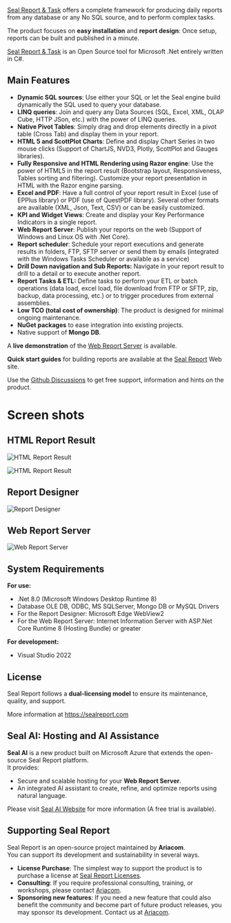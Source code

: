 <a href="https://sealreport.org" target=_blank>Seal Report & Task</a> offers a complete framework for producing daily reports from any database or any No SQL source, and to perform complex tasks.

The product focuses on **easy installation** and **report design**: Once setup, reports can be built and published in a minute.

<a href="https://sealreport.org" target=_blank>Seal Report & Task</a> is an Open Source tool for Microsoft .Net entirely written in C#.

## Main Features
* **Dynamic SQL sources**: Use either your SQL or let the Seal engine build dynamically the SQL used to query your database.
* **LINQ queries**: Join and query any Data Sources (SQL, Excel, XML, OLAP Cube, HTTP JSon, etc.) with the power of LINQ queries.
* **Native Pivot Tables**: Simply drag and drop elements directly in a pivot table (Cross Tab) and display them in your report.
* **HTML 5 and ScottPlot Charts**: Define and display Chart Series in two mouse clicks (Support of ChartJS, NVD3, Plotly, ScottPlot and Gauges libraries).
* **Fully Responsive and HTML Rendering using Razor engine**: Use the power of HTML5 in the report result (Bootstrap layout, Responsiveness, Tables sorting and filtering). Customize your report presentation in HTML with the Razor engine parsing.
* **Excel and PDF**: Have a full control of your report result in Excel (use of EPPlus library) or PDF (use of QuestPDF library). Several other formats are available (XML, Json, Text, CSV) or can be easily customized.
* **KPI and Widget Views**: Create and display your Key Performance Indicators in a single report.
* **Web Report Server**: Publish your reports on the web (Support of Windows and Linux OS with .Net Core).
* **Report scheduler**: Schedule your report executions and generate results in folders, FTP, SFTP server or send them by emails (integrated with the Windows Tasks Scheduler or available as a service)
* **Drill Down navigation and Sub Reports:** Navigate in your report result to drill to a detail or to execute another report.
* **Report Tasks & ETL:** Define tasks to perform your ETL or batch operations (data load, excel load, file download from FTP or SFTP, zip, backup, data processing, etc.) or to trigger procedures from external assemblies.
* **Low TCO (total cost of ownership)**: The product is designed for minimal ongoing maintenance.
* **NuGet packages** to ease integration into existing projects.
* Native support of **Mongo DB**.

A **live demonstration** of the <a href="https://sealreport.org/demo" target=_blank>Web Report Server</a> is available.

**Quick start guides**  for building reports are available at the <a href="https://sealreport.org" target=_blank>Seal Report</a> Web site.

Use the <a href="https://github.com/ariacom/Seal-Report/discussions" target=_blank>Github Discussions</a> to get free support, information and hints on the product.

# Screen shots 
## HTML Report Result
![HTML Report Result](https://ariacom.com/ImagesGITHUB/reportResult4.png) 

![HTML Report Result](https://ariacom.com/ImagesGITHUB/reportResult3.png) 

## Report Designer
![Report Designer](https://ariacom.com/ImagesGITHUB/reportDesigner2.png)

## Web Report Server
![Web Report Server](https://ariacom.com/ImagesGITHUB/webServer3.png)

## System Requirements
**For use:**
* .Net 8.0 (Microsoft Windows Desktop Runtime 8)
* Database OLE DB, ODBC, MS SQLServer, Mongo DB or MySQL Drivers
* For the Report Designer: Microsoft Edge WebView2
* For the Web Report Server: Internet Information Server with ASP.Net Core Runtime 8 (Hosting Bundle) or greater

**For development:**
* Visual Studio 2022

## License
Seal Report follows a **dual-licensing model** to ensure its maintenance, quality, and support.

More information at <a href="https://sealreport.com" target="_blank">https://sealreport.com</a>

## Seal AI: Hosting and AI Assistance
**Seal AI** is a new product built on Microsoft Azure that extends the open-source Seal Report platform.  
It provides:  
- Secure and scalable hosting for your **Web Report Server**.  
- An integrated AI assistant to create, refine, and optimize reports using natural language.

Please visit [Seal AI Website](https://sealreport.ai) for more information (A free trial is available).

## Supporting Seal Report
Seal Report is an open-source project maintained by **Ariacom**.  
You can support its development and sustainability in several ways.
- **License Purchase**: The simplest way to support the product is to purchase a license at [Seal Report Licenses](https://sealreport.com).
- **Consulting**: If you require professional consulting, training, or workshops, please contact [Ariacom](https://ariacom.com).
- **Sponsoring new features**: If you need a new feature that could also benefit the community and become part of future product releases, you may sponsor its development. Contact us at [Ariacom](https://ariacom.com).

